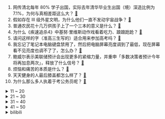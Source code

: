 1. 网传清北每年 80% 学子出国，实际去年清华毕业生出国（境）深造比例为7.1%，为何与真相差距这么大？ [:link:](https://www.zhihu.com/question/609195242)
2. 假如存在 III 级外星文明，为什么他们一直不发动宇宙战争？ [:link:](https://www.zhihu.com/question/290849728)
3. 普通农民花十几万供孩子上了一个三本的意义是什么？ [:link:](https://www.zhihu.com/question/601925776)
4. 为什么《疾速追杀4》中基努·里维斯动作戏看着吃力、踉踉跄跄？ [:link:](https://www.zhihu.com/question/607986724)
5. 请问这样的字（准高三生写的）适合用来参加高考吗？ [:link:](https://www.zhihu.com/question/602274661)
6. 我忘记了笔记本电脑键盘禁用了，然后把电脑屏幕亮度调到了最低，现在屏幕看不见亮度也调不了了，怎么办？ [:link:](https://www.zhihu.com/question/608618980)
7. 鲍威尔表示美联储预计会出现更多的紧缩力量，并重申「多数决策者预计今年将再加息两次」，释放了什么信号？ [:link:](https://www.zhihu.com/question/609288325)
8. 烦恼和痛苦的本质是什么？ [:link:](https://www.zhihu.com/question/607957452)
9. 天天健身的人最后膝盖都怎么样了？ [:link:](https://www.zhihu.com/question/370126051)
10. 为什么那么多人执着于考公务员呢？ [:link:](https://www.zhihu.com/question/595603265)
<details>
<summary>11 ~ 20</summary>

11. c++缩短编译时间作用大吗？ [:link:](https://www.zhihu.com/question/609175609)
12. 外卖太贵、做饭太累，吃饭难的上班族带火「成人小饭桌」，如何看待这门生意？上班族吃饭问题何解？ [:link:](https://www.zhihu.com/question/607821291)
13. 2023 年度总票房破 250 亿，电影《消失的她》突破 11 亿，该影片爆火的原因有哪些？ [:link:](https://www.zhihu.com/question/608722094)
14. 为什么手机厂商都在卷影像，而不是着力于用户频繁使用的屏幕？ [:link:](https://www.zhihu.com/question/603945182)
15. 如何评价360公司CEO周鸿祎攻读清华大学博士学位，对360对发展有什么影响，对此你有什么期待？ [:link:](https://www.zhihu.com/question/609075165)
16. 英雄联盟为什么不设计一个真正的ap射手？ [:link:](https://www.zhihu.com/question/609023601)
17. 姆巴佩坚持不走，因为要拿 2 亿的忠诚奖金 + 皇马签字费，对此你作何评价？ [:link:](https://www.zhihu.com/question/608418386)
18. 2023 LPL 夏季赛 EDG 2:1 击败 UP，如何评价这场比赛？ [:link:](https://www.zhihu.com/question/609252513)
19. 早上洗脸可以只用清水，不用洗面奶吗？ [:link:](https://www.zhihu.com/question/605397321)
20. 有没有可能太阳的核心已经熄灭，停止核聚变，但是地球人还不知道？ [:link:](https://www.zhihu.com/question/55606798)
</details>
<details>
<summary>21 ~ 30</summary>

21. 业主空置房被物业当宿舍， 物业称「业主没办入住手续，也没交物业费，物业有权管理」，该行为是否合理？ [:link:](https://www.zhihu.com/question/603853390)
22. 《流浪地球 2》中，550w 这么快，为什么不用来解码全球核武器，而是要派人去手工引爆呢？ [:link:](https://www.zhihu.com/question/597418932)
23. 教育部正式批准设立深圳职业技术大学，如何看待此事？ [:link:](https://www.zhihu.com/question/608543386)
24. 贵州「村超」举办地榕江端午旅游收入 4.44 亿元，接待游客超 35 万人次，如何评价这样的模式？ [:link:](https://www.zhihu.com/question/609163019)
25. 为什么现在「上岸」成了35岁+职场人求职首选，人到中年都会想要追求稳定吗？ [:link:](https://www.zhihu.com/question/609036986)
26. 为何自黑猩猩以后，几乎所有人类亚种全部都灭绝了？ [:link:](https://www.zhihu.com/question/607606990)
27. 斐济耕地那么少，为什么能养活80多万人？渔业真的可以养这么多人吗？不担心粮食安全吗？ [:link:](https://www.zhihu.com/question/608402519)
28. 2023 河南高考近 15 万考生过一本线，600 分及以上超 2.6 万人，如何看待河南高考成绩？ [:link:](https://www.zhihu.com/question/608449348)
29. 马斯克选定加拿大格斗冠军做陪练，准备应战扎克伯格，此前马斯克母亲发文称已经取消比赛，此事或将如何进展？ [:link:](https://www.zhihu.com/question/608939502)
30. 中国女篮加时险胜逆转韩国，进亚洲杯四强+获奥运资格赛门票，韩旭 33+11 ，如何评价这场比赛？ [:link:](https://www.zhihu.com/question/609212218)
</details>
<details>
<summary>31 ~ 40</summary>

31. 心理咨询关系中是否存在「无条件积极关注」？ [:link:](https://www.zhihu.com/question/607288452)
32. 车企35岁以上的人都在干嘛？ [:link:](https://www.zhihu.com/question/602757971)
33. 很多人劝退法学，那有比法学更好的文科专业吗？ [:link:](https://www.zhihu.com/question/596000257)
34. 电影《消失的她》上映 6 天，总票房破 10 亿，如何评价这一票房成绩？ [:link:](https://www.zhihu.com/question/608693137)
35. 骨传导耳机真的有效还是智商税？ [:link:](https://www.zhihu.com/question/607454625)
36. 水缸里的观赏鱼类有可能得精神病吗? [:link:](https://www.zhihu.com/question/607719399)
37. 有孩子后花钱如流水，你觉得哪些钱被浪费了？ [:link:](https://www.zhihu.com/question/608757091)
38. 小学阶段的奥数是必须学的吗？ [:link:](https://www.zhihu.com/question/587453675)
39. 《甄嬛传》里的人为什么看不起安陵容，觉得她小家子气？ [:link:](https://www.zhihu.com/question/511831826)
40. 国务院和中央军委公布实施《无人驾驶航空器飞行管理暂行条例》，哪些信息值得关注？ [:link:](https://www.zhihu.com/question/609227057)
</details>
<details>
<summary>41 ~ 50</summary>

41. 结婚以后，你省去了哪些不必要的开销？ [:link:](https://www.zhihu.com/question/608760984)
42. 有人认为心理学可以解决这个时代的精神危机，你觉得心理学真的可以堪此重任吗？ [:link:](https://www.zhihu.com/question/597013110)
43. 调查称「未来十年美元全球外汇储备占比将降至 54 %，超 30 %央行计划增加人民币储备」，有何原因？ [:link:](https://www.zhihu.com/question/609174009)
44. 25 岁的我很焦虑，很迷茫，不知以后如何规划自己的事业? [:link:](https://www.zhihu.com/question/604839323)
45. 中国天眼 FAST 探测到纳赫兹引力波存在证据，相关研究达领先水平，这意味着什么？哪些信息值得关注？ [:link:](https://www.zhihu.com/question/609333015)
46. 孤独是一种怎样的情绪？刚毕业的年轻人如何直面孤独？ [:link:](https://www.zhihu.com/question/604946154)
47. 为什么小朋友练字时写得好看，但写作业时字还是「惨不忍睹」，有什么能够提高孩子写字水平的方法？ [:link:](https://www.zhihu.com/question/608386463)
48. 如何评价手机游戏《蔚蓝档案》？ [:link:](https://www.zhihu.com/question/497668085)
49. 一到雨季屋顶就开始漏水，有没有一劳永逸的办法？ [:link:](https://www.zhihu.com/question/606387864)
50. 25 岁经常熬夜到一两点，感觉脸已经垮了，有哪些非医美的方式可以帮助恢复？ [:link:](https://www.zhihu.com/question/605822032)
</details><details>
<summary>bilibili</summary>

</details>